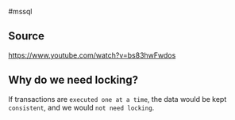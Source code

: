#mssql 

## Source
https://www.youtube.com/watch?v=bs83hwFwdos

## Why do we need locking?
If transactions are `executed one at a time`, the data would be
kept `consistent`, and we would `not need locking`.
